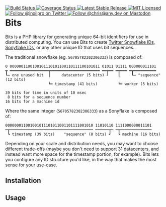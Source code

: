 <div style="float: right;">
	<a href="https://github.com/glhd/bits/actions" target="_blank">
		<img 
			src="https://github.com/glhd/bits/workflows/PHPUnit/badge.svg" 
			alt="Build Status" 
		/>
	</a>
	<a href="https://codeclimate.com/github/glhd/bits/test_coverage" target="_blank">
		<img 
			src="https://api.codeclimate.com/v1/badges/6d6485f01a3118f38a63/test_coverage" 
			alt="Coverage Status" 
		/>
	</a>
	<a href="https://packagist.org/packages/glhd/bits" target="_blank">
        <img 
            src="https://poser.pugx.org/glhd/bits/v/stable" 
            alt="Latest Stable Release" 
        />
	</a>
	<a href="./LICENSE" target="_blank">
        <img 
            src="https://poser.pugx.org/glhd/bits/license" 
            alt="MIT Licensed" 
        />
    </a>
    <a href="https://twitter.com/inxilpro" target="_blank">
        <img 
            src="https://img.shields.io/twitter/follow/inxilpro?style=social" 
            alt="Follow @inxilpro on Twitter" 
        />
    </a>
    <a href="https://any.dev/@chris" target="_blank">
        <img 
            src="https://img.shields.io/mastodon/follow/109584001693739813?domain=https%3A%2F%2Fany.dev&style=social" 
            alt="Follow @chris@any.dev on Mastodon" 
        />
    </a>
</div>

# Bits

Bits is a PHP library for generating unique 64-bit identifiers for use in distributed computing.
You can use Bits to create [Twitter Snowflake IDs](https://en.wikipedia.org/wiki/Snowflake_ID),
[Sonyflake IDs](https://github.com/sony/sonyflake), or any other unique ID that uses bit sequences.

The traditional snowflake (eg. `56705782302306333`) is composed of:

```
0 0000001100100101110101100110111100101011 01011 01111 000000011101
┳ ━━━━━━━━━━━━━━━━━┳━━━━━━━━━━━━━━━━━━━━━━ ━━┳━━ ━┳━━━ ━┳━━━━━━━━━━
┗━ one unused bit  ┃     datacenter (5 bits) ┛    ┃     ┗━ "sequence" (12 bits)
                   ┗━ timestamp (41 bits)         ┗━ worker (5 bits)                           

39 bits for time in units of 10 msec
 8 bits for a sequence number
16 bits for a machine id
```

Where the same integer (`56705782302306333`) as a Sonyflake is composed of:

```
000000011001001011101011001101111001010 11010110 1111000000011101
━┳━━━━━━━━━━━━━━━━━━━━━━━━━━━━━━━━━━━━━ ━━━━━━┳━ ━┳━━━━━━━━━━━━━━
 ┗ timestamp (39 bits)    "sequence" (8 bits) ┛   ┗ machine (16 bits)
```

Depending on your scale and distribution needs, you may want to choose different
trade-offs (maybe you don't need to support 31 datacenters, and instead want more
space for the timestamp portion, for example). Bits lets you configure any ID 
structure you'd like, in the way that makes the most sense for your use-case.

## Installation

## Usage
